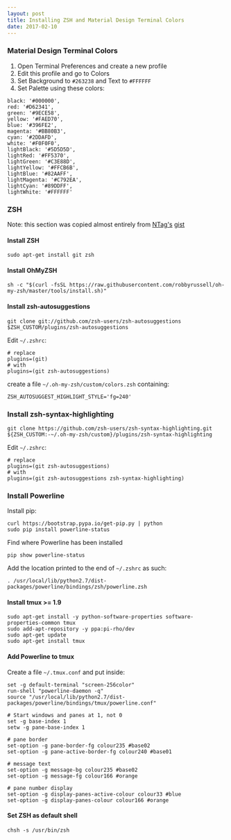 ```yaml
---
layout: post
title: Installing ZSH and Material Design Terminal Colors
date: 2017-02-10
---
```


### Material Design Terminal Colors

1. Open Terminal Preferences and create a new profile
2. Edit this profile and go to Colors
3. Set Background to `#263238` and Text to `#FFFFFF`
4. Set Palette using these colors:

```
black: '#000000',
red: '#D62341',
green: '#9ECE58',
yellow: '#FAED70',
blue: '#396FE2',
magenta: '#BB80B3',
cyan: '#2DDAFD',
white: '#F0F0F0',
lightBlack: '#5D5D5D',
lightRed: '#FF5370',
lightGreen: '#C3E88D',
lightYellow: '#FFCB6B',
lightBlue: '#82AAFF',
lightMagenta: '#C792EA',
lightCyan: '#89DDFF',
lightWhite: '#FFFFFF'
```

### ZSH

Note: this section was copied almost entirely from [NTag's](https://github.com/NTag) [gist](https://gist.github.com/NTag/39a27aea87aeabe54c09)


#### Install ZSH

```
sudo apt-get install git zsh
```

#### Install OhMyZSH

```
sh -c "$(curl -fsSL https://raw.githubusercontent.com/robbyrussell/oh-my-zsh/master/tools/install.sh)"
```

#### Install zsh-autosuggestions

```
git clone git://github.com/zsh-users/zsh-autosuggestions $ZSH_CUSTOM/plugins/zsh-autosuggestions
```

Edit `~/.zshrc`:

```
# replace
plugins=(git)
# with
plugins=(git zsh-autosuggestions)
```

create a file `~/.oh-my-zsh/custom/colors.zsh` containing:

```
ZSH_AUTOSUGGEST_HIGHLIGHT_STYLE='fg=240'
```

### Install zsh-syntax-highlighting

```
git clone https://github.com/zsh-users/zsh-syntax-highlighting.git ${ZSH_CUSTOM:-~/.oh-my-zsh/custom}/plugins/zsh-syntax-highlighting
```

Edit `~/.zshrc`:

```
# replace
plugins=(git zsh-autosuggestions)
# with
plugins=(git zsh-autosuggestions zsh-syntax-highlighting)
```

### Install Powerline

Install pip:

```
curl https://bootstrap.pypa.io/get-pip.py | python
sudo pip install powerline-status
```
Find where Powerline has been installed

```
pip show powerline-status
```

Add the location printed to the end of `~/.zshrc` as such:

```
. /usr/local/lib/python2.7/dist-packages/powerline/bindings/zsh/powerline.zsh
```

#### Install tmux >= 1.9

```
sudo apt-get install -y python-software-properties software-properties-common tmux
sudo add-apt-repository -y ppa:pi-rho/dev
sudo apt-get update
sudo apt-get install tmux
```

#### Add Powerline to tmux

Create a file `~/.tmux.conf` and put inside:

```
set -g default-terminal "screen-256color"
run-shell "powerline-daemon -q"
source "/usr/local/lib/python2.7/dist-packages/powerline/bindings/tmux/powerline.conf"

# Start windows and panes at 1, not 0
set -g base-index 1
setw -g pane-base-index 1

# pane border
set-option -g pane-border-fg colour235 #base02
set-option -g pane-active-border-fg colour240 #base01

# message text
set-option -g message-bg colour235 #base02
set-option -g message-fg colour166 #orange

# pane number display
set-option -g display-panes-active-colour colour33 #blue
set-option -g display-panes-colour colour166 #orange
```

#### Set ZSH as default shell

```
chsh -s /usr/bin/zsh
```

